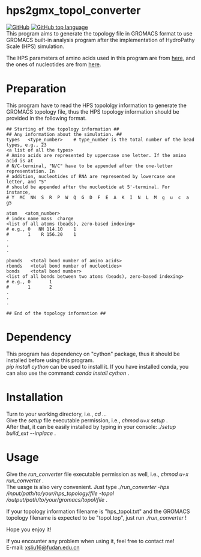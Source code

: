 # hps2gmx_topol_converter
[![GitHub](https://img.shields.io/github/license/sscake/hps2gmx_topol_converter)](LICENSE)
[![GitHub top language](https://img.shields.io/github/languages/top/sscake/hps2gmx_topol_converter)](https://www.python.org/)  
This program aims to generate the topology file in GROMACS format to use GROMACS built-in analysis program after the implementation of HydroPathy Scale (HPS) simulation.  

The HPS parameters of amino acids used in this program are from [here](https://doi.org/10.1371/journal.pcbi.1005941), and the ones of nucleotides are from [here](https://doi.org/10.1093/nar/gkaa1099). 

# Preparation
This program have to read the HPS topololgy information to generate the GROMACS topology file, thus the HPS topology information should be provided in the following format.  

```
## Starting of the topology information ##  
## Any information about the simulation. ##  
types   <type_number>    # type_number is the total number of the bead types, e.g., 23  
<a list of all the types>    
# Amino acids are represented by uppercase one letter. If the amino acid is at 
# N/C-terminal, "N/C" have to be appended after the one-letter representation. In 
# addition, nucleotides of RNA are represented by lowercase one letter, and "5" 
# should be appended after the nucleotide at 5'-terminal. For instance, 
# Y  MC  NN  S  R  P  W  Q  G  D  F  E  A  K  I  N  L  M  g  u  c  a  g5  

atom   <atom_number>  
# index name mass  charge  
<list of all atoms (beads), zero-based indexing>  
# e.g., 0   NN 114.10    1  
#       1    R 156.20    1  
.  
.  
.  
  
pbonds   <total bond number of amino acids>  
rbonds   <total bond number of nucleotides>  
bonds    <total bond number>  
<list of all bonds between two atoms (beads), zero-based indexing>  
# e.g., 0       1  
#       1       2  
.  
.  
.  
  
## End of the topology information ##  
```
  
  
# Dependency
This program has dependency on "cython" package, thus it should be installed before using this program.   
*pip install cython* can be used to install it. If you have installed conda, you can also use the command: *conda install cython* .   

# Installation
Turn to your working directory, i.e., *cd ...*  
Give the *setup* file executable permission, i.e., *chmod u+x setup* .  
After that, it can be easily installed by typing in your console: *./setup build_ext --inplace* .  

# Usage
Give the *run_converter* file executable permission as well, i.e., *chmod u+x run_converter* .  
The uasge is also very convenient. Just type *./run_converter -hps /input/path/to/your/hps_topology/file -topol /output/path/to/your/gromacs/topol/file* .  
  
If your topology information filename is "hps_topol.txt" and the GROMACS topology filename is expected to be "topol.top", just run *./run_converter* !  
  
Hope you enjoy it!   

If you encounter any problem when using it, feel free to contact me!  
E-mail: xsliu16@fudan.edu.cn
